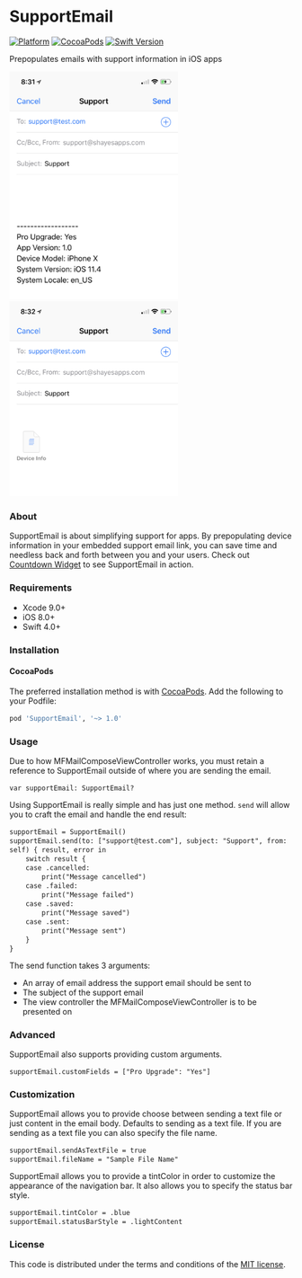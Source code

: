# SupportEmail
[![Platform](https://img.shields.io/badge/platform-iOS-blue.svg?style=flat)](https://img.shields.io/badge/platform-iOS-blue.svg?style=flat) [![CocoaPods](https://img.shields.io/cocoapods/v/SupportEmail.svg?style=flat)](https://cocoapods.org/pods/SupportEmail) [![Swift Version](https://img.shields.io/badge/Swift-4.0+-F16D39.svg?style=flat)](https://developer.apple.com/swift)

Prepopulates emails with support information in iOS apps

<p float="left">
    <img src="/Screenshot1.PNG" width="300" />
    <img src="/Screenshot2.PNG" width="300" />
</p>

### About
SupportEmail is about simplifying support for apps. By prepopulating device information in your embedded support email link, you can save time and needless back and forth between you and your users. Check out [Countdown Widget](https://itunes.apple.com/us/app/countdown-widget-keep-track/id917514700?mt=8) to see SupportEmail in action.

### Requirements
- Xcode 9.0+
- iOS 8.0+
- Swift 4.0+

### Installation
#### CocoaPods

The preferred installation method is with [CocoaPods](https://cocoapods.org). Add the following to your Podfile:
```ruby
pod 'SupportEmail', '~> 1.0'
```

### Usage
Due to how MFMailComposeViewController works, you must retain a reference to SupportEmail outside of where you are sending the email.

    var supportEmail: SupportEmail?

Using SupportEmail is really simple and has just one method. `send` will allow you to craft the email and handle the end result:

    supportEmail = SupportEmail()
    supportEmail.send(to: ["support@test.com"], subject: "Support", from: self) { result, error in
        switch result {
        case .cancelled:
            print("Message cancelled")
        case .failed:
            print("Message failed")
        case .saved:
            print("Message saved")
        case .sent:
            print("Message sent")
        }
    }

The send function takes 3 arguments:
- An array of email address the support email should be sent to
- The subject of the support email
- The view controller the MFMailComposeViewController is to be presented on

### Advanced
SupportEmail also supports providing custom arguments.

    supportEmail.customFields = ["Pro Upgrade": "Yes"]

### Customization
SupportEmail allows you to provide choose between sending a text file or just content in the email body. Defaults to sending as a text file. If you are sending as a text file you can also specify the file name.

    supportEmail.sendAsTextFile = true
    supportEmail.fileName = "Sample File Name"

SupportEmail allows you to provide a tintColor in order to customize the appearance of the navigation bar. It also allows you to specify the status bar style.

    supportEmail.tintColor = .blue
    supportEmail.statusBarStyle = .lightContent

### License

This code is distributed under the terms and conditions of the [MIT license](LICENSE).
